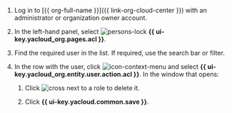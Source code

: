 1.  Log in to [{{ org-full-name }}]({{ link-org-cloud-center }}) with an administrator or organization owner account.

1. In the left-hand panel, select ![persons-lock](../../_assets/console-icons/persons-lock.svg) **{{ ui-key.yacloud_org.pages.acl }}**.

1. Find the required user in the list. If required, use the search bar or filter.

1. In the row with the user, click ![icon-context-menu](../../_assets/console-icons/ellipsis.svg) and select **{{ ui-key.yacloud_org.entity.user.action.acl }}**. In the window that opens:
  
    1. Click ![cross](../../_assets/console-icons/xmark.svg) next to a role to delete it.

    1. Click **{{ ui-key.yacloud.common.save }}**.